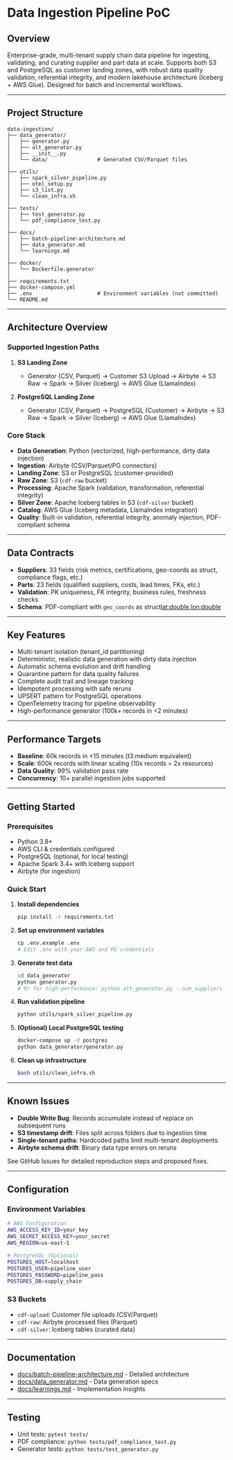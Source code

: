 # Data Ingestion Pipeline PoC

## Overview
Enterprise-grade, multi-tenant supply chain data pipeline for ingesting, validating, and curating supplier and part data at scale. Supports both S3 and PostgreSQL as customer landing zones, with robust data quality validation, referential integrity, and modern lakehouse architecture (Iceberg + AWS Glue). Designed for batch and incremental workflows.

---

## Project Structure

```
data-ingestion/
├── data_generator/
│   ├── generator.py
│   ├── alt_generator.py
│   ├── __init__.py
│   └── data/                # Generated CSV/Parquet files
│
├── utils/
│   ├── spark_silver_pipeline.py
│   ├── otel_setup.py
│   ├── s3_list.py
│   └── clean_infra.sh
│
├── tests/
│   ├── test_generator.py
│   └── pdf_compliance_test.py
│
├── docs/
│   ├── batch-pipeline-architecture.md
│   ├── data_generator.md
│   └── learnings.md
│
├── docker/
│   └── Dockerfile.generator
│
├── requirements.txt
├── docker-compose.yml
├── .env                     # Environment variables (not committed)
└── README.md
```

---

## Architecture Overview

### Supported Ingestion Paths

1. **S3 Landing Zone**
    - Generator (CSV, Parquet) → Customer S3 Upload → Airbyte → S3 Raw → Spark → Silver (Iceberg) → AWS Glue (LlamaIndex)

2. **PostgreSQL Landing Zone**
    - Generator (CSV, Parquet) → PostgreSQL (Customer) → Airbyte → S3 Raw → Spark → Silver (Iceberg) → AWS Glue (LlamaIndex)

### Core Stack

- **Data Generation**: Python (vectorized, high-performance, dirty data injection)
- **Ingestion**: Airbyte (CSV/Parquet/PG connectors)
- **Landing Zone**: S3 or PostgreSQL (customer-provided)
- **Raw Zone**: S3 (`cdf-raw` bucket)
- **Processing**: Apache Spark (validation, transformation, referential integrity)
- **Silver Zone**: Apache Iceberg tables in S3 (`cdf-silver` bucket)
- **Catalog**: AWS Glue (Iceberg metadata, LlamaIndex integration)
- **Quality**: Built-in validation, referential integrity, anomaly injection, PDF-compliant schema

---

## Data Contracts

- **Suppliers**: 33 fields (risk metrics, certifications, geo-coords as struct, compliance flags, etc.)
- **Parts**: 23 fields (qualified suppliers, costs, lead times, FKs, etc.)
- **Validation**: PK uniqueness, FK integrity, business rules, freshness checks
- **Schema**: PDF-compliant with `geo_coords` as struct<lat:double,lon:double>

---

## Key Features

- Multi-tenant isolation (tenant_id partitioning)
- Deterministic, realistic data generation with dirty data injection
- Automatic schema evolution and drift handling
- Quarantine pattern for data quality failures
- Complete audit trail and lineage tracking
- Idempotent processing with safe reruns
- UPSERT pattern for PostgreSQL operations
- OpenTelemetry tracing for pipeline observability
- High-performance generator (100k+ records in <2 minutes)

---

## Performance Targets

- **Baseline**: 60k records in <15 minutes (t3.medium equivalent)
- **Scale**: 600k records with linear scaling (10x records = 2x resources)
- **Data Quality**: 99% validation pass rate
- **Concurrency**: 10+ parallel ingestion jobs supported

---

## Getting Started

### Prerequisites
- Python 3.8+
- AWS CLI & credentials configured
- PostgreSQL (optional, for local testing)
- Apache Spark 3.4+ with Iceberg support
- Airbyte (for ingestion)

### Quick Start

1. **Install dependencies**
    ```bash
    pip install -r requirements.txt
    ```

2. **Set up environment variables**
    ```bash
    cp .env.example .env
    # Edit .env with your AWS and PG credentials
    ```

3. **Generate test data**
    ```bash
    cd data_generator
    python generator.py
    # Or for high-performance: python alt_generator.py --num_suppliers 100000 --num_parts 100000
    ```

4. **Run validation pipeline**
    ```bash
    python utils/spark_silver_pipeline.py
    ```

5. **(Optional) Local PostgreSQL testing**
    ```bash
    docker-compose up -d postgres
    python data_generator/generator.py
    ```

6. **Clean up infrastructure**
    ```bash
    bash utils/clean_infra.sh
    ```

---

## Known Issues

- **Double Write Bug**: Records accumulate instead of replace on subsequent runs
- **S3 timestamp drift**: Files split across folders due to ingestion time
- **Single-tenant paths**: Hardcoded paths limit multi-tenant deployments
- **Airbyte schema drift**: Binary data type errors on reruns

See GitHub Issues for detailed reproduction steps and proposed fixes.

---

## Configuration

### Environment Variables
```bash
# AWS Configuration
AWS_ACCESS_KEY_ID=your_key
AWS_SECRET_ACCESS_KEY=your_secret
AWS_REGION=us-east-1

# PostgreSQL (Optional)
POSTGRES_HOST=localhost
POSTGRES_USER=pipeline_user
POSTGRES_PASSWORD=pipeline_pass
POSTGRES_DB=supply_chain
```

### S3 Buckets
- `cdf-upload`: Customer file uploads (CSV/Parquet)
- `cdf-raw`: Airbyte processed files (Parquet)
- `cdf-silver`: Iceberg tables (curated data)

---

## Documentation

- [docs/batch-pipeline-architecture.md](docs/batch-pipeline-architecture.md) - Detailed architecture
- [docs/data_generator.md](docs/data_generator.md) - Data generation specs
- [docs/learnings.md](docs/learnings.md) - Implementation insights

---

## Testing

- Unit tests: `pytest tests/`
- PDF compliance: `python tests/pdf_compliance_test.py`
- Generator tests: `python tests/test_generator.py`
